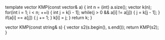template<class T>
vector<int> KMP(const vector<T>& a) {
	int n = (int) a.size();
	vector<int> k(n);
	for(int i = 1; i < n; ++i) {
		int j = k[i - 1];
		while(j > 0 && a[i] != a[j]) {
			j = k[j - 1];
		}
		if(a[i] == a[j]) {
			j += 1;
		}
		k[i] = j;
	}
	return k;
}

vector<int> KMP(const string& s) {
	vector<int> s2(s.begin(), s.end());
	return KMP(s2);
}
